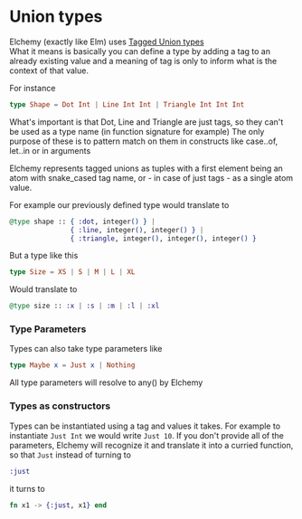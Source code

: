 # Union types

Elchemy (exactly like Elm) uses [Tagged Union types](https://en.wikipedia.org/wiki/Tagged_union)  
What it means is basically you can define a type by adding a tag to
an already existing value and a meaning of tag is only to inform what is the
context of that value.

For instance

``` elm
type Shape = Dot Int | Line Int Int | Triangle Int Int Int
```
What's important is that Dot, Line and Triangle are just tags, so they can't be used as a type name (in function signature for example)
The only purpose of these is to pattern match on them in constructs like case..of, let..in or in arguments

Elchemy represents tagged unions as tuples with a first element being an atom with snake_cased tag name, or - in case of just tags - as a single atom value.

For example our previously defined type would translate to

``` elixir
@type shape :: { :dot, integer() } |
               { :line, integer(), integer() } |
               { :triangle, integer(), integer(), integer() }
```
But a type like this

``` elm
type Size = XS | S | M | L | XL
```
Would translate to

``` elixir
@type size :: :x | :s | :m | :l | :xl
```
### Type Parameters

Types can also take type parameters like

``` elm
type Maybe x = Just x | Nothing
```
All type parameters will resolve to any() by Elchemy

### Types as constructors

Types can be instantiated using a tag and values it takes.
For example to instantiate `Just Int` we would write `Just 10`.
If you don't provide all of the parameters, Elchemy will recognize it and
translate it into a curried function, so that `Just` instead of turning to
``` elixir
:just
```
it turns to
``` elixir
fn x1 -> {:just, x1} end
```
